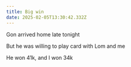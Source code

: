 ```yaml
---
title: Big win
date: 2025-02-05T13:30:42.332Z
---
```


Gon arrived home late tonight

But he was willing to play card with Lom and me

He won 41k, and I won 34k
